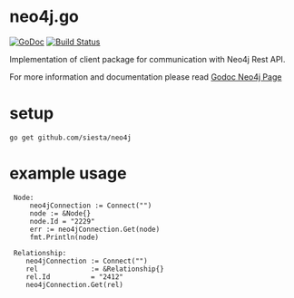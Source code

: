 neo4j.go
========

[![GoDoc](https://godoc.org/github.com/cihangir/neo4j?status.svg)](https://godoc.org/github.com/cihangir/neo4j)
[![Build Status](https://travis-ci.org/cihangir/neo4j.svg)](https://travis-ci.org/cihangir/neo4j)

Implementation of client package for communication with Neo4j Rest API.

For more information and documentation please read [Godoc Neo4j Page](http://godoc.org/github.com/cihangir/neo4j)


# setup

```
go get github.com/siesta/neo4j
```


# example usage


```
 Node:
     neo4jConnection := Connect("")
     node := &Node{}
     node.Id = "2229"
     err := neo4jConnection.Get(node)
     fmt.Println(node)

 Relationship:
    neo4jConnection := Connect("")
    rel             := &Relationship{}
    rel.Id          = "2412"
    neo4jConnection.Get(rel)

```
